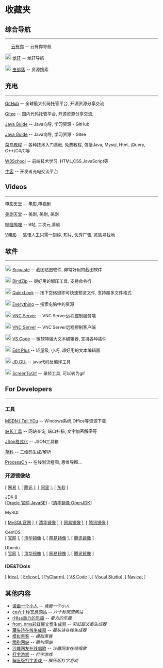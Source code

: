 # 收藏夹

## **综合导航**
---

<img width='16px' src='https://yunyouni.com/static/favicon2.png'> [云有你](https://yunyouni.com/) -- 云有你导航

<img width='20px' src='http://ilxdh.com/favicon.ico'> [龙轩](http://ilxdh.com/)  -- 龙轩导航

<img width='20px' src='https://search.chongbuluo.com/favicon.ico'> [虫部落](https://search.chongbuluo.com/) -- 资源搜索

## **充电**
---

[GitHub](https://github.com)  -- 全球最大代码托管平台, 开源资源分享交流

[Gitee](https://gitee.com/)  -- 国内代码托管平台, 开源资源分享交流, 

[Java Guide](https://github.com/Snailclimb/JavaGuide) -- Java向导, 学习资源 - GitHub

[Java Guide](https://gitee.com/SnailClimb/JavaGuide) -- Java向导, 学习资源 - Gitee

[菜鸟教程](https://www.runoob.com/) -- 各种技术入门基础, 免费教程, 包括Java, Mysql, Html, jQuery, C++/C#/C等

[W3School](http://www.w3school.com.cn) -- 前端技术学习, HTML,CSS,JavaScript等

[牛客](https://www.nowcoder.com/) -- 开发者充电交流平台


## **Videos**
---

[电影天堂](https://www.dy2018.com/) -- 电影,电视剧

[美剧天堂](https://www.meijutt.com/) -- 美剧, 美剧, 美剧

[哔哩哔哩](https://www.bilibili.com/) -- B站, 二次元,番剧

[V电影](https://www.vmovier.com/) -- 感悟人生只需一刻钟, 短片, 优秀广告, 灵感寻找地


## **软件**
---

<img width="20px" src='https://www.snipaste.com/img/logo.svg'> [Snipaste](https://www.snipaste.com/) -- 截图贴图软件, 非常好用的截图软件

<img width='20px' src='https://www.bandisoft.com/img/bandisoft.png'> [BindZip](http://www.bandisoft.com/bandizip/) -- 很好用的解压工具, 支持命令行

<img width="20px" src="https://windows-cdn.softpedia.com/screenshots/ico/QuickLook-xupefei.png" > [QuickLook](https://pooi.moe/QuickLook/) -- 按下空格键即可快速预览文件, 支持超多文件格式

<img width="20px" src="https://www.voidtools.com/e2.png"> [Everything](https://www.voidtools.com/zh-cn/) -- 搜索电脑中的资源

<img width="20px" src="https://static.realvnc.com/static/107093740/img/favicon.ico"> [VNC Server](https://www.realvnc.com/en/connect/download/vnc/) -- VNC Server远程控制服务端

<img width="20px" src="https://static.realvnc.com/static/107093740/img/favicon.ico"> [VNC Server](https://www.realvnc.com/en/connect/download/viewer/) -- VNC Server远程控制客户端

<img width="20px" src="https://code.visualstudio.com/favicon.ico"> [VS Code](https://code.visualstudio.com/) -- 微软特强大文本编辑器, 支持各种插件

<img width="20px" src="https://www.editplus.com/favicon.ico"> [Edit Plus](https://www.editplus.com/) -- 轻量级, 小巧, 超好用的文本编辑器

<img width="20px" src="http://java-decompiler.github.io/img/Icon_java_64.png"> [JD GUI](http://java-decompiler.github.io/) -- java代码反编译工具

<img width='20px' src= 'https://www.screentogif.com/logos/favicon.ico'> [ScreenToGif](https://www.screentogif.com/) -- 录频工具, 可以转为gif



## **For Developers**
---

### **工具**

[MSDN I Tell YOu](http://msdn.itellyou.cn/) -- Windows系统,Office等资源下载

[站长工具](http://tool.chinaz.com) -- 网站查询, 端口扫描, 文字加密解密等

[JSon格式化](https://www.json.cn/) -- JSON工具箱

[草料](https://cli.im/) -- 二维码生成/解析

[ProcessOn](https://www.processon.com/) -- 在线划流程图, 思维导图...

### **开源镜像站**
[ [网易](http://mirrors.163.com/) ], 
[ [腾讯](https://mirrors.cloud.tencent.com/) ], 
[ [阿里](https://developer.aliyun.com/mirror/) ], 
[ [东软](http://mirrors.neusoft.edu.cn/) ]

JDK 8  
[[Oracle 官网 JavaSE](https://www.oracle.com/java/technologies/javase/javase-jdk8-downloads.html)] - 
[[清华镜像 OpenJDK](https://mirrors.tuna.tsinghua.edu.cn/AdoptOpenJDK/)]

MySQL  

[ [MySQL官网](https://dev.mysql.com/downloads/) ], 
[ [清华镜像](https://mirrors.tuna.tsinghua.edu.cn/mysql/downloads/) ], 
[ [网易镜像](http://mirrors.163.com/mysql/downloads/) ], 
[ [腾讯镜像](https://mirrors.cloud.tencent.com/mysql/) ]

CentOS  
[ [官网](https://www.centos.org/download/) ], 
[ [清华镜像](https://mirrors.tuna.tsinghua.edu.cn/centos/) ], 
[ [网易镜像](http://mirrors.163.com/centos/) ], 
[ [腾讯镜像](https://mirrors.cloud.tencent.com/centos/) ]

Ubuntu  
[ [官网](https://www.centos.org/download/) ], 
[ [清华镜像](https://mirrors.tuna.tsinghua.edu.cn/ubuntu-releases/) ], 
[ [网易镜像](http://mirrors.163.com/ubuntu-releases/) ], 
[ [腾讯镜像](https://mirrors.cloud.tencent.com/ubuntu-releases/) ]

### **IDE&TOols**

[ [Idea](https://www.jetbrains.com/idea/download/ )], 
[ [Eclipse](https://www.eclipse.org/downloads/packages/ )], 
[ [PyCharm](https://www.jetbrains.com/pycharm/download/ )], 
[ [VS Code](https://code.visualstudio.com/#alt-downloads) ], 
[ [Visual Studio](https://visualstudio.microsoft.com/ )], 
[ [Navicat](https://www.navicat.com.cn/products/navicat-premium) ]

## 其他内容

- [请画一个小人](https://www.webhek.com/post/draw-a-stickman.html) -- _请画一个小人_
- [co六十秒冥想网站](https://www.pixelthoughts.co) -- _六十秒冥想网站_
- [rHIsa重力的乐趣](https://codepen.io/akm2/full/rHIsa) -- _重力的乐趣_
- [from_nms彩虹屁文案生成器](https://chp.shadiao.app/?from_nms) -- _彩虹屁文案生成器_
- [藏头诗在线生成器](https://cts.chazhi.net/) -- _藏头诗在线生成器_
- [模拟黑客](http://hackertyper.net/) -- _模拟黑客_
- [舔狗网站](https://jlwz.cn/dog/) -- _舔狗网站_
- [沙雕网友在线唱歌](http://nodtotherhythm.com/make) -- _沙雕网友在线唱歌_
- [打字游戏](https://zty.pe/) -- _打字游戏_
- [解压版打字游戏 ](http://magickeyboard.io/) -- _解压版打字游戏_
